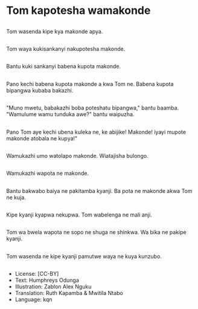 # Tom kapotesha wamakonde

##
Tom wasenda kipe kya makonde apya.

##
Tom waya kukisankanyi nakupotesha makonde.

##
Bantu kuki sankanyi babena kupota makonde.

##
Pano kechi babena kupota makonde a kwa Tom ne. Babena kupota bipangwa kubaba bakazhi.

##
"Muno mwetu, babakazhi boba poteshatu bipangwa," bantu baamba. "Wamulume wamu tunduka awe?" bantu waipuzha.

##
Pano Tom aye kechi ubena kuleka ne, ke abijike! Makonde! iyayi mupote makonde atobala ne kupya!"

##
Wamukazhi umo watolapo makonde. Wiatajisha bulongo.

##
Wamukazhi wapota ne makonde.

##
Bantu bakwabo baiya ne pakitamba kyanji. Ba pota ne makonde akwa Tom ne kuja.

##
Kipe kyanji kyapwa nekupwa. Tom wabelenga ne mali anji.

##
Tom wa bwela wapota ne sopo ne shuga ne shinkwa. Wa bika ne pakipe kyanji.

##
Tom wasenda ne kipe kyanji pamutwe waya ne kuya kunzubo.

##
* License: [CC-BY]
* Text: Humphreys Odunga
* Illustration: Zablon Alex Nguku
* Translation: Ruth Kapamba & Mwitila Ntabo
* Language: kqn
